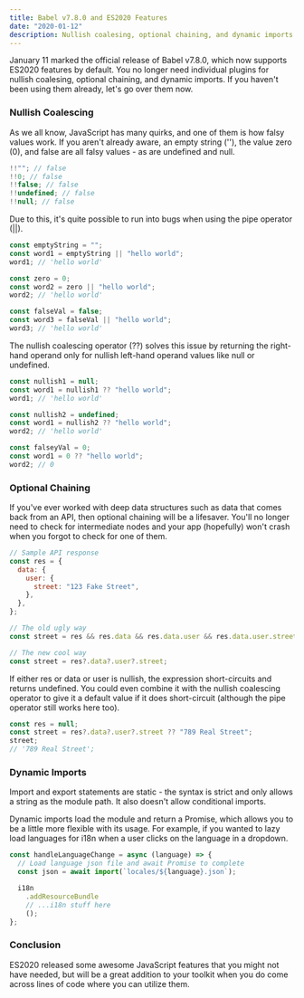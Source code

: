 ```yaml
---
title: Babel v7.8.0 and ES2020 Features
date: "2020-01-12"
description: Nullish coalesing, optional chaining, and dynamic imports
---
```


January 11 marked the official release of Babel v7.8.0, which now supports ES2020 features by default. You no longer need individual plugins for nullish coalesing, optional chaining, and dynamic imports. If you haven't been using them already, let's go over them now.

<h3>Nullish Coalescing</h3>

As we all know, JavaScript has many quirks, and one of them is how falsy values work. If you aren't already aware, an empty string (''), the value zero (0), and false are all falsy values - as are undefined and null.

```javascript
!!""; // false
!!0; // false
!!false; // false
!!undefined; // false
!!null; // false
```

Due to this, it's quite possible to run into bugs when using the pipe operator (||).

```javascript
const emptyString = "";
const word1 = emptyString || "hello world";
word1; // 'hello world'

const zero = 0;
const word2 = zero || "hello world";
word2; // 'hello world'

const falseVal = false;
const word3 = falseVal || "hello world";
word3; // 'hello world'
```

The nullish coalescing operator (??) solves this issue by returning the right-hand operand only for nullish left-hand operand values like null or undefined.

```javascript
const nullish1 = null;
const word1 = nullish1 ?? "hello world";
word1; // 'hello world'

const nullish2 = undefined;
const word1 = nullish2 ?? "hello world";
word2; // 'hello world'

const falseyVal = 0;
const word1 = 0 ?? "hello world";
word2; // 0
```

<h3>Optional Chaining</h3>

If you've ever worked with deep data structures such as data that comes back from an API, then optional chaining will be a lifesaver. You'll no longer need to check for intermediate nodes and your app (hopefully) won't crash when you forgot to check for one of them.

```javascript
// Sample API response
const res = {
  data: {
    user: {
      street: "123 Fake Street",
    },
  },
};

// The old ugly way
const street = res && res.data && res.data.user && res.data.user.street;

// The new cool way
const street = res?.data?.user?.street;
```

If either res or data or user is nullish, the expression short-circuits and returns undefined. You could even combine it with the nullish coalescing operator to give it a default value if it does short-circuit (although the pipe operator still works here too).

```javascript
const res = null;
const street = res?.data?.user?.street ?? "789 Real Street";
street;
// '789 Real Street';
```

<h3>Dynamic Imports</h3>

Import and export statements are static - the syntax is strict and only allows a string as the module path. It also doesn't allow conditional imports.

Dynamic imports load the module and return a Promise, which allows you to be a little more flexible with its usage. For example, if you wanted to lazy load languages for i18n when a user clicks on the language in a dropdown.

```javascript
const handleLanguageChange = async (language) => {
  // Load language json file and await Promise to complete
  const json = await import(`locales/${language}.json`);

  i18n
    .addResourceBundle
    // ...i18n stuff here
    ();
};
```

<h3>Conclusion</h3>

ES2020 released some awesome JavaScript features that you might not have needed, but will be a great addition to your toolkit when you do come across lines of code where you can utilize them.
